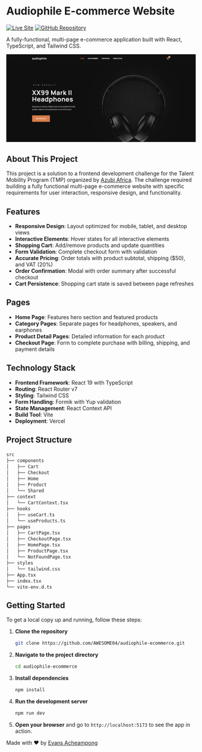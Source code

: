 # Audiophile E-commerce Website

[![Live Site](https://img.shields.io/badge/Live%20Site-Vercel-brightgreen)](https://audiophile-ecommerce-puce.vercel.app/)
[![GitHub Repository](https://img.shields.io/badge/GitHub-Repository-blue)](https://github.com/AWESOME04/audiophile-ecommerce)

A fully-functional, multi-page e-commerce application built with React, TypeScript, and Tailwind CSS.

![Screenshot of Audiophile E-commerce Website](public/heroimage.png)

## About This Project

This project is a solution to a frontend development challenge for the Talent Mobility Program (TMP) organized by [Azubi Africa](http://azubiafrica.org/). The challenge required building a fully functional multi-page e-commerce website with specific requirements for user interaction, responsive design, and functionality.

## Features

- **Responsive Design**: Layout optimized for mobile, tablet, and desktop views
- **Interactive Elements**: Hover states for all interactive elements
- **Shopping Cart**: Add/remove products and update quantities
- **Form Validation**: Complete checkout form with validation
- **Accurate Pricing**: Order totals with product subtotal, shipping ($50), and VAT (20%)
- **Order Confirmation**: Modal with order summary after successful checkout
- **Cart Persistence**: Shopping cart state is saved between page refreshes

## Pages

- **Home Page**: Features hero section and featured products
- **Category Pages**: Separate pages for headphones, speakers, and earphones
- **Product Detail Pages**: Detailed information for each product
- **Checkout Page**: Form to complete purchase with billing, shipping, and payment details

## Technology Stack

- **Frontend Framework**: React 19 with TypeScript
- **Routing**: React Router v7
- **Styling**: Tailwind CSS
- **Form Handling**: Formik with Yup validation
- **State Management**: React Context API
- **Build Tool**: Vite
- **Deployment**: Vercel

## Project Structure

```
src
├── components
│   ├── Cart
│   ├── Checkout
│   ├── Home
│   ├── Product
│   └── Shared
├── context
│   └── CartContext.tsx
├── hooks
│   ├── useCart.ts
│   └── useProducts.ts
├── pages
│   ├── CartPage.tsx
│   ├── CheckoutPage.tsx
│   ├── HomePage.tsx
│   ├── ProductPage.tsx
│   └── NotFoundPage.tsx
├── styles
│   └── tailwind.css
├── App.tsx
├── index.tsx
└── vite-env.d.ts
```

## Getting Started

To get a local copy up and running, follow these steps:

1. **Clone the repository**

   ```bash
   git clone https://github.com/AWESOME04/audiophile-ecommerce.git
   ```

2. **Navigate to the project directory**

   ```bash
   cd audiophile-ecommerce
   ```

3. **Install dependencies**

   ```bash
   npm install
   ```

4. **Run the development server**

   ```bash
   npm run dev
   ```

5. **Open your browser** and go to `http://localhost:5173` to see the app in action.

Made with ❤️ by [Evans Acheampong](https://github.com/AWESOME04)
